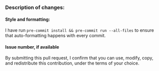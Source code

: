 
### Description of changes:


#### Style and formatting:

I have run `pre-commit install && pre-commit run --all-files` to ensure that auto-formatting happens with every commit.

#### Issue number, if available

By submitting this pull request, I confirm that you can use, modify, copy, and redistribute this contribution, under the terms of your choice.
